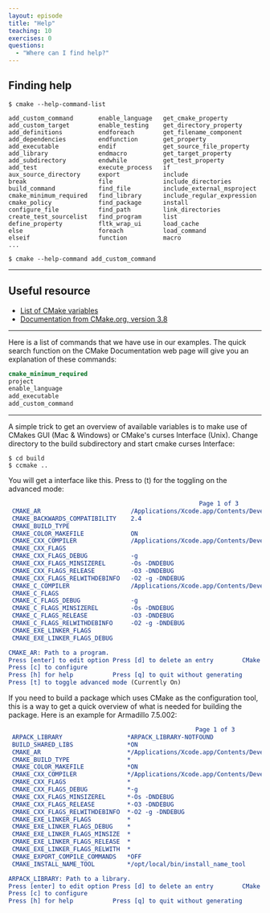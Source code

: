 ```yaml
---
layout: episode
title: "Help"
teaching: 10
exercises: 0
questions:
  - "Where can I find help?"
---
```


## Finding help

```shell
$ cmake --help-command-list

add_custom_command       enable_language   get_cmake_property
add_custom_target        enable_testing    get_directory_property
add_definitions          endforeach        get_filename_component
add_dependencies         endfunction       get_property
add_executable           endif             get_source_file_property
add_library              endmacro          get_target_property
add_subdirectory         endwhile          get_test_property
add_test                 execute_process   if
aux_source_directory     export            include
break                    file              include_directories
build_command            find_file         include_external_msproject
cmake_minimum_required   find_library      include_regular_expression
cmake_policy             find_package      install
configure_file           find_path         link_directories
create_test_sourcelist   find_program      list
define_property          fltk_wrap_ui      load_cache
else                     foreach           load_command
elseif                   function          macro
...

$ cmake --help-command add_custom_command
```

---

## Useful resource

- [List of CMake variables](https://cmake.org/Wiki/CMake_Useful_Variables)
- [Documentation from CMake.org, version 3.8](https://cmake.org/cmake/help/v3.8/)
---
Here is a list of commands that we have use in our examples. The quick search function on the CMake Documentation web page will give you an explanation of these commands:
```cmake
cmake_minimum_required
project
enable_language
add_executable
add_custom_command
```

---
A simple trick to get an overview of available variables is to make use of CMakes GUI (Mac & Windows) or CMake's curses Interface (Unix). Change directory to the build subdirectory and start cmake curses Interface:
```shell
$ cd build
$ ccmake ..
```
You will get a interface like this. Press to (t) for the toggling on the advanced mode:
```cmake
                                                     Page 1 of 3
 CMAKE_AR                         /Applications/Xcode.app/Contents/Developer/Toolch
 CMAKE_BACKWARDS_COMPATIBILITY    2.4                                              
 CMAKE_BUILD_TYPE                                                                  
 CMAKE_COLOR_MAKEFILE             ON                                               
 CMAKE_CXX_COMPILER               /Applications/Xcode.app/Contents/Developer/Toolch
 CMAKE_CXX_FLAGS                                                                   
 CMAKE_CXX_FLAGS_DEBUG            -g                                               
 CMAKE_CXX_FLAGS_MINSIZEREL       -Os -DNDEBUG                                     
 CMAKE_CXX_FLAGS_RELEASE          -O3 -DNDEBUG                                     
 CMAKE_CXX_FLAGS_RELWITHDEBINFO   -O2 -g -DNDEBUG                                  
 CMAKE_C_COMPILER                 /Applications/Xcode.app/Contents/Developer/Toolch
 CMAKE_C_FLAGS                                                                     
 CMAKE_C_FLAGS_DEBUG              -g                                               
 CMAKE_C_FLAGS_MINSIZEREL         -Os -DNDEBUG                                     
 CMAKE_C_FLAGS_RELEASE            -O3 -DNDEBUG                                     
 CMAKE_C_FLAGS_RELWITHDEBINFO     -O2 -g -DNDEBUG                                  
 CMAKE_EXE_LINKER_FLAGS                                                            
 CMAKE_EXE_LINKER_FLAGS_DEBUG                                                      

CMAKE_AR: Path to a program.                                                        
Press [enter] to edit option Press [d] to delete an entry        CMake Version 3.7.1
Press [c] to configure
Press [h] for help           Press [q] to quit without generating
Press [t] to toggle advanced mode (Currently On)
```
If you need to build a package which uses CMake as the configuration tool, this is a way to get a quick overview of what is needed for building the package. Here is an example for Armadillo 7.5.002:
```cmake
                                                    Page 1 of 3
 ARPACK_LIBRARY                  *ARPACK_LIBRARY-NOTFOUND                          
 BUILD_SHARED_LIBS               *ON                                               
 CMAKE_AR                        */Applications/Xcode.app/Contents/Developer/Toolch
 CMAKE_BUILD_TYPE                *                                                 
 CMAKE_COLOR_MAKEFILE            *ON                                               
 CMAKE_CXX_COMPILER              */Applications/Xcode.app/Contents/Developer/Toolch
 CMAKE_CXX_FLAGS                 *                                                 
 CMAKE_CXX_FLAGS_DEBUG           *-g                                               
 CMAKE_CXX_FLAGS_MINSIZEREL      *-Os -DNDEBUG                                     
 CMAKE_CXX_FLAGS_RELEASE         *-O3 -DNDEBUG                                     
 CMAKE_CXX_FLAGS_RELWITHDEBINFO  *-O2 -g -DNDEBUG                                  
 CMAKE_EXE_LINKER_FLAGS          *                                                 
 CMAKE_EXE_LINKER_FLAGS_DEBUG    *                                                 
 CMAKE_EXE_LINKER_FLAGS_MINSIZE  *                                                 
 CMAKE_EXE_LINKER_FLAGS_RELEASE  *                                                 
 CMAKE_EXE_LINKER_FLAGS_RELWITH  *                                                 
 CMAKE_EXPORT_COMPILE_COMMANDS   *OFF                                              
 CMAKE_INSTALL_NAME_TOOL         */opt/local/bin/install_name_tool                 

ARPACK_LIBRARY: Path to a library.                                                  
Press [enter] to edit option Press [d] to delete an entry        CMake Version 3.7.1
Press [c] to configure
Press [h] for help           Press [q] to quit without generating

```